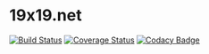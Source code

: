 # 19x19.net

[![Build Status](https://travis-ci.org/OlivierBlanvillain/19x19.net.svg?branch=master)](https://travis-ci.org/OlivierBlanvillain/19x19.net) [![Coverage Status](https://coveralls.io/repos/github/OlivierBlanvillain/19x19.net/badge.svg?branch=master)](https://coveralls.io/github/OlivierBlanvillain/19x19.net?branch=master) [![Codacy Badge](https://api.codacy.com/project/badge/Grade/96e79543e93e428abceb670b74ca0363)](https://www.codacy.com/app/olivier-blanvillain/19x19-net?utm_source=github.com&amp;utm_medium=referral&amp;utm_content=OlivierBlanvillain/19x19.net&amp;utm_campaign=Badge_Grade)
